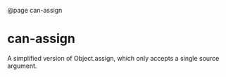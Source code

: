 @page can-assign

# can-assign

A simplified version of Object.assign, which only accepts a single source argument.
